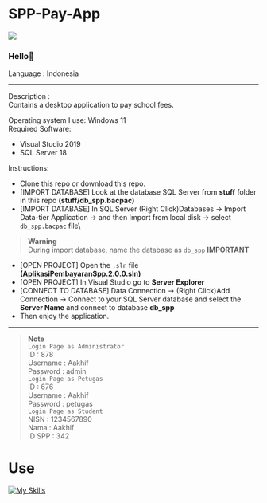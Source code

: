 # SPP-Pay-App

![](https://img.shields.io/badge/Type-Desktop%20App%2FAplikasi%20Desktop-purple)

### Hello👋

Language : Indonesia

---

Description :\
Contains a desktop application to pay school fees.

Operating system I use: Windows 11\
Required Software:
- Visual Studio 2019
- SQL Server 18

Instructions:
- Clone this repo or download this repo.
- [IMPORT DATABASE] Look at the database SQL Server from **stuff** folder in this repo **(stuff/db_spp.bacpac)**
- [IMPORT DATABASE] In SQL Server (Right Click)Databases -> Import Data-tier Application -> and then Import from local disk -> select `db_spp.bacpac` file\
> __Warning__ \
During import database, name the database as `db_spp` **IMPORTANT**
- [OPEN PROJECT] Open the `.sln` file **(AplikasiPembayaranSpp.2.0.0.sln)**
- [OPEN PROJECT] In Visual Studio go to **Server Explorer**
- [CONNECT TO DATABASE] Data Connection -> (Right Click)Add Connection -> Connect to your SQL Server database and select the **Server Name** and connect to database **db_spp**
- Then enjoy the application.

---

> __Note__ \
`Login Page as Administrator`\
ID : 878\
Username : Aakhif\
Password : admin\
`Login Page as Petugas`\
ID : 676\
Username : Aakhif\
Password : petugas\
`Login Page as Student`\
NISN : 1234567890\
Nama : Aakhif\
ID SPP : 342

# Use
[![My Skills](https://skillicons.dev/icons?i=cs)](https://github.com/Khip01)
